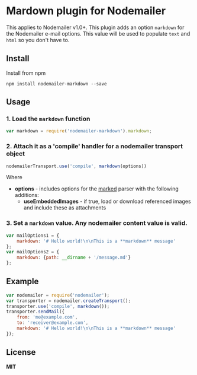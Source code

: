# Mardown plugin for Nodemailer

This applies to Nodemailer v1.0+. This plugin adds an option `markdown` for the Nodemailer e-mail options. This value will be used to populate `text` and `html` so you don't have to.

## Install

Install from npm

    npm install nodemailer-markdown --save

## Usage

### 1. Load the `markdown` function

```javascript
var markdown = require('nodemailer-markdown').markdown;
```

### 2. Attach it as a 'compile' handler for a nodemailer transport object

```javascript
nodemailerTransport.use('compile', markdown(options))
```

Where

  * **options** - includes options for the [marked](https://www.npmjs.org/package/marked) parser with the following additions:
      * **useEmbeddedImages** - if true, load or download referenced images and include these as attachments

### 3. Set a `markdown` value. Any nodemailer content value is valid.

```javascript
var mailOptions1 = {
    markdown: '# Hello world!\n\nThis is a **markdown** message'
};
var mailOptions2 = {
    markdown: {path: __dirname + '/message.md'}
};
```

## Example

```javascript
var nodemailer = require('nodemailer');
var transporter = nodemailer.createTransport();
transporter.use('compile', markdown());
transporter.sendMail({
    from: 'me@example.com',
    to: 'receiver@example.com',
    markdown: '# Hello world!\n\nThis is a **markdown** message'
});
```

## License

**MIT**